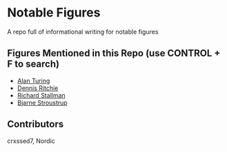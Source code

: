 # Notable Figures
A repo full of informational writing for notable figures

## Figures Mentioned in this Repo (use CONTROL + F to search)
  - [Alan Turing](https://github.com/crxssed7/notable-figures/tree/main/Alan%20Turing)
  - [Dennis Ritchie](https://github.com/crxssed7/notable-figures/tree/main/Dennis%20Ritchie)
  - [Richard Stallman](https://github.com/crxssed7/notable-figures/tree/main/Richard%20Stallman)
  - [Bjarne Stroustrup](https://github.com/crxssed7/notable-figures/tree/main/Bjarne%20Stroustrup)

## Contributors
crxssed7, Nordic
